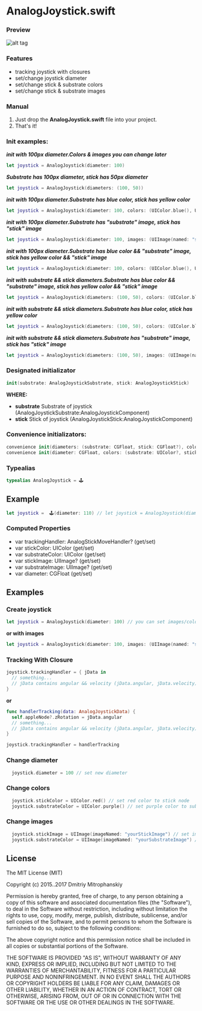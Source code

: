 # AnalogJoystick.swift

### Preview
![alt tag](https://www.dropbox.com/pri/get/Public/AnalogStickPreview.gif?_subject_uid=25298147&raw=1&size=2048x1536&size_mode=3&w=AAD3GYQfw90tGP2dyF5QF9REoZrsEHix-lV7TX70wn9gEA)

### Features
- tracking joystick with closures
- set/change joystick diameter
- set/change stick & substrate colors
- set/change stick & substrate images

### Manual
1. Just drop the **AnalogJoystick.swift** file into your project.
2. That's it!

### Init examples:
***init with 100px diameter.Colors & images you can change later***
``` swift
let joystick = AnalogJoystick(diameter: 100)
```
***Substrate has 100px diameter, stick has 50px diameter***
``` swift
let joystick = AnalogJoystick(diameters: (100, 50))
```
***init with 100px diameter.Substrate has blue color, stick has yellow color***
``` swift
let joystick = AnalogJoystick(diameter: 100, colors: (UIColor.blue(), UIColor.yellow()))
```
***init with 100px diameter.Substrate has "substrate" image, stick has "stick" image***
``` swift
let joystick = AnalogJoystick(diameter: 100, images: (UIImage(named: "substrate"), UIImage(named: "stick")))
```
***init with 100px diameter.Substrate has blue color && "substrate" image, stick has yellow color && "stick" image***
``` swift
let joystick = AnalogJoystick(diameter: 100, colors: (UIColor.blue(), UIColor.yellow()), images: (UIImage(named: "substrate"), UIImage(named: "stick")))
```
***init with substrate && stick diameters.Substrate has blue color && "substrate" image, stick has yellow color && "stick" image***
``` swift
let joystick = AnalogJoystick(diameters: (100, 50), colors: (UIColor.blue(), UIColor.yellow()), images: (UIImage(named: "substrate"), UIImage(named: "stick")))
```
***init with substrate && stick diameters.Substrate has blue color, stick has yellow color***
``` swift
let joystick = AnalogJoystick(diameters: (100, 50), colors: (UIColor.blue(), UIColor.yellow()))
```
***init with substrate && stick diameters.Substrate has "substrate" image, stick has "stick" image***
``` swift
let joystick = AnalogJoystick(diameters: (100, 50), images: (UIImage(named: "substrate"), UIImage(named: "stick")))
```

### Designated initializator
``` swift
init(substrate: AnalogJoystickSubstrate, stick: AnalogJoystickStick)
```
**WHERE:**
- **substrate** Substrate of joystick (AnalogJoystickSubstrate:AnalogJoystickComponent)
- **stick** Stick of joystick (AnalogJoystickStick:AnalogJoystickComponent)

### Convenience initializators:
``` swift
convenience init(diameters: (substrate: CGFloat, stick: CGFloat?), colors: (substrate: UIColor?, stick: UIColor?)? = nil, images: (substrate: UIImage?, stick: UIImage?)? = nil)
convenience init(diameter: CGFloat, colors: (substrate: UIColor?, stick: UIColor?)? = nil, images: (substrate: UIImage?, stick: UIImage?)? = nil)
```

### Typealias
``` swift
typealias AnalogJoystick = 🕹
```
## Example
``` swift
let joystick =  🕹(diameter: 110) // let joystick = AnalogJoystick(diameter: 110)
```

### Computed Properties
- var trackingHandler: AnalogStickMoveHandler? (get/set)
- var stickColor: UIColor (get/set)
- var substrateColor: UIColor (get/set)
- var stickImage: UIImage? (get/set)
- var substrateImage: UIImage? (get/set)
- var diameter: CGFloat (get/set)

## Examples
### Create joystick
``` swift
let joystick = AnalogJoystick(diameter: 100) // you can set images/color later
```
**or with images**
``` swift
let joystick = AnalogJoystick(diameter: 100, images: (UIImage(named: "substrate"), UIImage(named: "stick")))
```
### Tracking With Closure
``` swift
joystick.trackingHandler = { jData in
  // something...
  // jData contains angular && velocity (jData.angular, jData.velocity)
}
```
**or**
``` swift
func handlerTracking(data: AnalogJoystickData) {
  self.appleNode?.zRotation = jData.angular
  // something...
  // jData contains angular && velocity (jData.angular, jData.velocity)
}

joystick.trackingHandler = handlerTracking
```
### Change diameter
``` swift
  joystick.diameter = 100 // set new diameter
```
### Change colors
``` swift
  joystick.stickColor = UIColor.red() // set red color to stick node
  joystick.substrateColor = UIColor.purple() // set purple color to substrate node
```
### Change images
``` swift
  joystick.stickImage = UIImage(imageNamed: "yourStickImage") // set image to stick node
  joystick.substrateColor = UIImage(imageNamed: "yourSubstrateImage") // set image to substrate node
```
## License

The MIT License (MIT)

Copyright (c) 2015..2017 Dmitriy Mitrophanskiy

Permission is hereby granted, free of charge, to any person obtaining a copy
of this software and associated documentation files (the "Software"), to deal
in the Software without restriction, including without limitation the rights
to use, copy, modify, merge, publish, distribute, sublicense, and/or sell
copies of the Software, and to permit persons to whom the Software is
furnished to do so, subject to the following conditions:

The above copyright notice and this permission notice shall be included in all
copies or substantial portions of the Software.

THE SOFTWARE IS PROVIDED "AS IS", WITHOUT WARRANTY OF ANY KIND, EXPRESS OR
IMPLIED, INCLUDING BUT NOT LIMITED TO THE WARRANTIES OF MERCHANTABILITY,
FITNESS FOR A PARTICULAR PURPOSE AND NONINFRINGEMENT. IN NO EVENT SHALL THE
AUTHORS OR COPYRIGHT HOLDERS BE LIABLE FOR ANY CLAIM, DAMAGES OR OTHER
LIABILITY, WHETHER IN AN ACTION OF CONTRACT, TORT OR OTHERWISE, ARISING FROM,
OUT OF OR IN CONNECTION WITH THE SOFTWARE OR THE USE OR OTHER DEALINGS IN THE
SOFTWARE.
